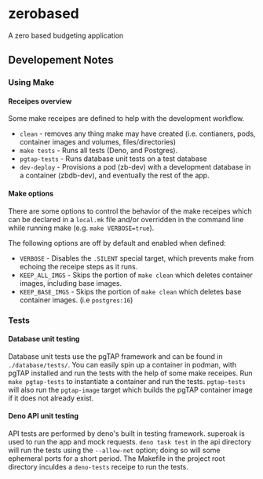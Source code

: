 # zerobased
A zero based budgeting application

## Developement Notes

### Using Make
#### Receipes overview

Some make receipes are defined to help with the development workflow.

- `clean` - removes any thing make may have created (i.e. contianers, pods, container images and volumes, files/directories)
- `make tests` - Runs all tests (Deno, and Postgres).
- `pgtap-tests` - Runs database unit tests on a test database
- `dev-deploy` - Provisions a pod (zb-dev) with a development database in a container (zbdb-dev), and eventually the rest of the app.

#### Make options

There are some options to control the behavior of the make receipes which can be declared in a `local.mk` file and/or overridden in the command line while running make (e.g. `make VERBOSE=true`). 

The following options are off by default and enabled when defined:

- `VERBOSE` - Disables the `.SILENT` special target, which prevents make from echoing the receipe steps as it runs.
- `KEEP_ALL_IMGS` - Skips the portion of `make clean` which deletes container images, including base images.
- `KEEP_BASE_IMGS` - Skips the portion of `make clean` which deletes base container images. (i.e `postgres:16`)

### Tests
#### Database unit testing

Database unit tests use the pgTAP framework and can be found in `./database/tests/`. You can easily spin up a container in podman, with pgTAP installed and run the tests with the help of some make receipes. Run `make pgtap-tests` to instantiate a container and run the tests. `pgtap-tests` will also run the `pgtap-image` target which builds the pgTAP container image if it does not already exist.

#### Deno API unit testing

API tests are performed by deno's built in testing framework. superoak is used to run the app and mock requests. `deno task test` in the api directory will run the tests using the `--allow-net` option; doing so will some ephemeral ports for a short period. The Makefile in the project root directory  inculdes a `deno-tests` receipe to run the tests.